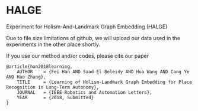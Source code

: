 # HALGE
Experiment for Holism-And-Landmark Graph Embedding (HALGE)

Due to file size limitations of github, we will upload our data used in the experiments in the other place shortly.

If you use our method and/or codes, please cite our paper
```
@article{han2018learning, 
    AUTHOR    = {Fei Han AND Saad El Beleidy AND Hua Wang AND Cang Ye AND Hao Zhang}, 
    TITLE     = {Learning of Holism-Landmark Graph Embedding for Place Recognition in Long-Term Autonomy}, 
    JOURNAL   = {IEEE Robotics and Automation Letters}, 
    YEAR      = {2018, Submitted}
} 
```
